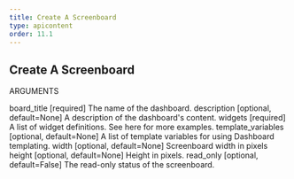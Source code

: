 ```yaml
---
title: Create A Screenboard
type: apicontent
order: 11.1
---
```


## Create A Screenboard
ARGUMENTS

board_title [required]
The name of the dashboard.
description [optional, default=None]
A description of the dashboard's content.
widgets [required]
A list of widget definitions. See here for more examples.
template_variables [optional, default=None]
A list of template variables for using Dashboard templating.
width [optional, default=None]
Screenboard width in pixels
height [optional, default=None]
Height in pixels.
read_only [optional, default=False]
The read-only status of the screenboard.